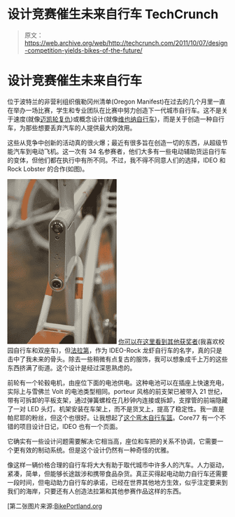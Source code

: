 # 设计竞赛催生未来自行车 TechCrunch

> 原文：<https://web.archive.org/web/http://techcrunch.com/2011/10/07/design-competition-yields-bikes-of-the-future/>

# 设计竞赛催生未来自行车

位于波特兰的非营利组织俄勒冈州清单(Oregon Manifest)在过去的几个月里一直在举办一场比赛，学生和专业团队在比赛中努力创造下一代城市自行车。这不是关于速度(就像[迈凯轮复仇](https://web.archive.org/web/20230203071813/https://techcrunch.com/2011/03/25/specialized-and-mclaren-claim-the-fastest-complete-performance-bike-in-the-world/))或概念设计(就像[维也纳自行车](https://web.archive.org/web/20230203071813/https://techcrunch.com/2011/08/01/folding-electric-vienna-bike-is-dorky-but-practical/))，而是关于创造一种自行车，为那些想要丢弃汽车的人提供最大的效用。

这些从竞争中创新的活动真的很火爆；最近有很多旨在创造一切的东西，从超级节能汽车到电动飞机。这一次有 34 名参赛者，他们大多有一些电动辅助货运自行车的变体，但他们都在执行中有所不同。不过，我不得不同意人们的选择，IDEO 和 Rock Lobster 的合作(如图)。

![](img/967a4e7e45c567152c7de1a860406624.png "6176146826_f6139f5608") [你可以在这里看到其他获奖者](https://web.archive.org/web/20230203071813/http://oregonmanifest.com/2011/09/26/the-constructors-design-challenge-winners/)(我喜欢校园自行车和双座车)，但[法拉第](https://web.archive.org/web/20230203071813/http://oregonmanifest.com/2011/05/03/ideo-x-rock-lobster-cycles/)，作为 IDEO-Rock 龙虾自行车的名字，真的只是击中了我未来的骨头。除去一些稍微有点复古的服饰，我可以想象成千上万的这些东西挤满了街道。这个设计是经过深思熟虑的。

前轮有一个轮毂电机，由座位下面的电池供电。这种电池可以在插座上快速充电，实际上与雪佛兰 Volt 的电池类型相同。porteur 风格的前支架已被带入 21 世纪，带有可拆卸的平板支架，通过弹簧螺栓在几秒钟内连接或拆卸，支撑管的前端隐藏了一对 LED 头灯。机架安装在车架上，而不是货叉上，提高了稳定性。我一直是帕尼耶的粉丝，但这个也很好。让我想起了[这个弯木自行车篮](https://web.archive.org/web/20230203071813/https://techcrunch.com/2010/06/24/thats-one-elegant-bike-basket/)。Core77 有一个不错的项目设计日记，IDEO 也有一个页面。

它确实有一些设计问题需要解决:它相当高，座位和车把的关系不协调，它需要一个更有效的制动系统。但是这个设计仍然有一种奇怪的优雅。

像这样一辆价格合理的自行车将大大有助于取代城市中许多人的汽车。人力驱动，紧凑，简单，但能够长途跋涉和携带食品杂货。真正买得起电动助力自行车还需要一段时间，但电动助力自行车的承诺，已经在世界其他地方生效，似乎注定要来到我们的海岸，只要还有人创造法拉第和其他参赛作品这样的东西。

[第二张图片来源:[BikePortland.org](https://web.archive.org/web/20230203071813/http://bikeportland.org/2011/09/23/best-e-bike-ever-the-ideorock-lobster-oregon-manifest-entry-59542)